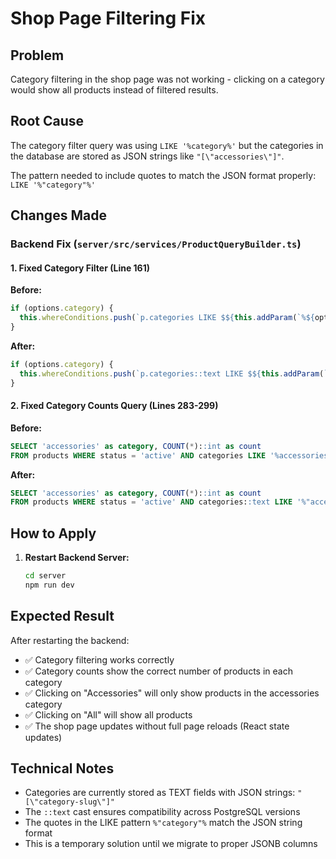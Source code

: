 # Shop Page Filtering Fix

## Problem
Category filtering in the shop page was not working - clicking on a category would show all products instead of filtered results.

## Root Cause
The category filter query was using `LIKE '%category%'` but the categories in the database are stored as JSON strings like `"[\"accessories\"]"`. 

The pattern needed to include quotes to match the JSON format properly: `LIKE '%"category"%'`

## Changes Made

### Backend Fix (`server/src/services/ProductQueryBuilder.ts`)

#### 1. Fixed Category Filter (Line 161)
**Before:**
```typescript
if (options.category) {
  this.whereConditions.push(`p.categories LIKE $${this.addParam(`%${options.category}%`)}`);
}
```

**After:**
```typescript
if (options.category) {
  this.whereConditions.push(`p.categories::text LIKE $${this.addParam(`%"${options.category}"%`)}`);
}
```

#### 2. Fixed Category Counts Query (Lines 283-299)
**Before:**
```sql
SELECT 'accessories' as category, COUNT(*)::int as count
FROM products WHERE status = 'active' AND categories LIKE '%accessories%'
```

**After:**
```sql
SELECT 'accessories' as category, COUNT(*)::int as count
FROM products WHERE status = 'active' AND categories::text LIKE '%"accessories"%'
```

## How to Apply

1. **Restart Backend Server:**
   ```bash
   cd server
   npm run dev
   ```

## Expected Result

After restarting the backend:
- ✅ Category filtering works correctly
- ✅ Category counts show the correct number of products in each category
- ✅ Clicking on "Accessories" will only show products in the accessories category
- ✅ Clicking on "All" will show all products
- ✅ The shop page updates without full page reloads (React state updates)

## Technical Notes

- Categories are currently stored as TEXT fields with JSON strings: `"[\"category-slug\"]"`
- The `::text` cast ensures compatibility across PostgreSQL versions
- The quotes in the LIKE pattern `%"category"%` match the JSON string format
- This is a temporary solution until we migrate to proper JSONB columns

